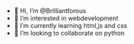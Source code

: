 - 👋 Hi, I’m @Brilliantforous
- 👀 I’m interested in webdevelopment
- 🌱 I’m currently learning html,js and css
- 💞️ I’m looking to collaborate on python
  

<!---
Brilliantforous/Brilliantforous is a ✨ special ✨ repository because its `README.md` (this file) appears on your GitHub profile.
You can click the Preview link to take a look at your changes.
--->
